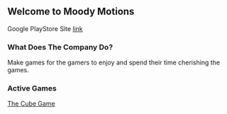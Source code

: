 ## Welcome to Moody Motions

Google PlayStore Site [link](https://play.google.com/store/apps/dev?id=5116296066409844440)


### What Does The Company Do?

Make games for the gamers to enjoy and spend their time cherishing the games.


### Active Games

[The Cube Game](https://moodymotions.github.io/TheCubeGame)

